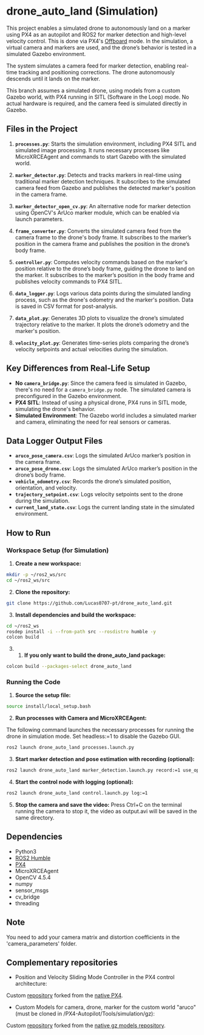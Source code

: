 # drone_auto_land (Simulation)

This project enables a simulated drone to autonomously land on a marker using PX4 as an autopilot and ROS2 for marker detection and high-level velocity control. This is done via PX4's [Offboard](https://docs.px4.io/main/en/flight_modes/offboard.html) mode. In the simulation, a virtual camera and markers are used, and the drone’s behavior is tested in a simulated Gazebo environment.

The system simulates a camera feed for marker detection, enabling real-time tracking and positioning corrections. The drone autonomously descends until it lands on the marker.

This branch assumes a simulated drone, using models from a custom Gazebo world, with PX4 running in SITL (Software in the Loop) mode. No actual hardware is required, and the camera feed is simulated directly in Gazebo.

## Files in the Project

1. **`processes.py`**: Starts the simulation environment, including PX4 SITL and simulated image processing. It runs necessary processes like MicroXRCEAgent and commands to start Gazebo with the simulated world.

2. **`marker_detector.py`**: Detects and tracks markers in real-time using traditional marker detection techniques. It subscribes to the simulated camera feed from Gazebo and publishes the detected marker's position in the camera frame.

3. **`marker_detector_open_cv.py`**: An alternative node for marker detection using OpenCV's ArUco marker module, which can be enabled via launch parameters.

4. **`frame_converter.py`**: Converts the simulated camera feed from the camera frame to the drone's body frame. It subscribes to the marker’s position in the camera frame and publishes the position in the drone’s body frame.

5. **`controller.py`**: Computes velocity commands based on the marker's position relative to the drone’s body frame, guiding the drone to land on the marker. It subscribes to the marker’s position in the body frame and publishes velocity commands to PX4 SITL.

6. **`data_logger.py`**: Logs various data points during the simulated landing process, such as the drone's odometry and the marker's position. Data is saved in CSV format for post-analysis.

7. **`data_plot.py`**: Generates 3D plots to visualize the drone’s simulated trajectory relative to the marker. It plots the drone’s odometry and the marker's position.

8. **`velocity_plot.py`**: Generates time-series plots comparing the drone’s velocity setpoints and actual velocities during the simulation.

## Key Differences from Real-Life Setup

- **No `camera_bridge.py`**: Since the camera feed is simulated in Gazebo, there's no need for a `camera_bridge.py` node. The simulated camera is preconfigured in the Gazebo environment.
- **PX4 SITL**: Instead of using a physical drone, PX4 runs in SITL mode, simulating the drone's behavior.
- **Simulated Environment**: The Gazebo world includes a simulated marker and camera, eliminating the need for real sensors or cameras.

## Data Logger Output Files

- **`aruco_pose_camera.csv`**: Logs the simulated ArUco marker’s position in the camera frame.
- **`aruco_pose_drone.csv`**: Logs the simulated ArUco marker’s position in the drone’s body frame.
- **`vehicle_odometry.csv`**: Records the drone’s simulated position, orientation, and velocity.
- **`trajectory_setpoint.csv`**: Logs velocity setpoints sent to the drone during the simulation.
- **`current_land_state.csv`**: Logs the current landing state in the simulated environment.

## How to Run

### Workspace Setup (for Simulation)


1. **Create a new workspace:**

```bash
mkdir -p ~/ros2_ws/src
cd ~/ros2_ws/src
```

2. **Clone the repository:**

```bash
git clone https://github.com/Lucas0707-pt/drone_auto_land.git
```

3. **Install dependencies and build the workspace:**

```bash
cd ~/ros2_ws
rosdep install -i --from-path src --rosdistro humble -y
colcon build
```

3. 1) **If you only want to build the drone_auto_land package:**

```bash
colcon build --packages-select drone_auto_land
```

### Running the Code

1. **Source the setup file:**

```bash
source install/local_setup.bash
```

2. **Run processes with Camera and MicroXRCEAgent:**

The following command launches the necessary processes for running the drone in simulation mode. Set headless:=1 to disable the Gazebo GUI.

```bash
ros2 launch drone_auto_land processes.launch.py
```

3. **Start marker detection and pose estimation with recording (optional):**
    
```bash
ros2 launch drone_auto_land marker_detection.launch.py record:=1 use_opencv:=true
```

4. **Start the control node with logging (optional):**
    
```bash
ros2 launch drone_auto_land control.launch.py log:=1
```

5. **Stop the camera and save the video:**
Press Ctrl+C on the terminal running the camera to stop it, the video as output.avi will be saved in the same directory.

## Dependencies

- Python3
- [ROS2 Humble](https://docs.ros.org/en/humble/Installation.html)
- [PX4](https://docs.px4.io/main/en/dev_setup/dev_env_linux_ubuntu.html)
- MicroXRCEAgent
- OpenCV 4.5.4
- numpy
- sensor_msgs
- cv_bridge
- threading

## Note

You need to add your camera matrix and distortion coefficients in the 'camera_parameters' folder.

## Complementary repositories

- Position and Velocity Sliding Mode Controller in the PX4 control architecture:

Custom [repository](https://github.com/BrunoPereira1501/PX4-Autopilot) forked from the [native PX4](https://github.com/PX4/PX4-Autopilot). 

- Custom Models for camera, drone, marker for the custom world "aruco" (must be cloned in /PX4-Autopilot/Tools/simulation/gz):

Custom [repository](https://github.com/BrunoPereira1501/PX4-gazebo-models) forked from the [native gz models repository](https://github.com/PX4/PX4-gazebo-models).
